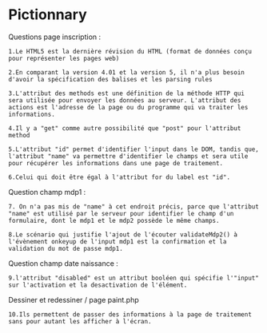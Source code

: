 # Pictionnary



Questions page inscription :

    1.Le HTML5 est la dernière révision du HTML (format de données conçu pour représenter les pages web)

    2.En comparant la version 4.01 et la version 5, il n'a plus besoin d'avoir la spécification des balises et les parsing rules

    3.L'attribut des methods est une définition de la méthode HTTP qui sera utilisée pour envoyer les données au serveur. L'attribut des actions est l'adresse de la page ou du programme qui va traiter les informations.

    4.Il y a "get" comme autre possibilité que "post" pour l'attribut method

    5.L'attribut "id" permet d'identifier l'input dans le DOM, tandis que, l'attribut "name" va permettre d'identifier le champs et sera utile pour récupérer les informations dans une page de traitement.

    6.Celui qui doit être égal à l'attribut for du label est "id".

Question champ mdp1 : 

    7. On n'a pas mis de "name" à cet endroit précis, parce que l'attribut "name" est utilisé par le serveur pour identifier le champ d'un formulaire, dont le mdp1 et le mdp2 possède le même champs.

    8.Le scénario qui justifie l'ajout de l'écouter validateMdp2() à l'évènement onkeyup de l'input mdp1 est la confirmation et la validation du mot de passe mdp1.

Question champ date naissance : 

    9.l'attribut "disabled" est un attribut booléen qui spécifie l'"input" sur l'activation et la desactivation de l'élément.

Dessiner et redessiner / page paint.php 

    10.Ils permettent de passer des informations à la page de traitement sans pour autant les afficher à l'écran.
